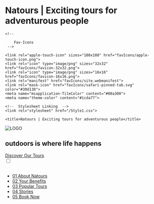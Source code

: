 # Natours | Exciting tours for adventurous people
<!DOCTYPE html>
<html lang="en">

<head>
    <meta charset="UTF-8">
    <meta name="viewport" content="width=device-width, initial-scale=1.0">

    <!-- 

        Fav-Icons 
     -->

    <link rel="apple-touch-icon" sizes="180x180" href="favIcons/apple-touch-icon.png">
    <link rel="icon" type="image/png" sizes="32x32" href="favIcons/favicon-32x32.png">
    <link rel="icon" type="image/png" sizes="16x16" href="favIcons/favicon-16x16.png">
    <link rel="manifest" href="favIcons/site.webmanifest">
    <link rel="mask-icon" href="favIcons/safari-pinned-tab.svg" color="#30d138">
    <meta name="msapplication-TileColor" content="#00a300">
    <meta name="theme-color" content="#1cda77">

    <!--  Stylesheet Linking  -->
    <link rel="stylesheet" href="/Style1.css">

    <title>Natours | Exciting tours for adventurous people</title>

</head>

<body>

<!--  Header Part  -->
<section id="firstPase" class="firstP">
    <span id="logo" class="logo">
        <img src="/Images/logo-white.png" alt="LOGO">
    </span>
    <div class="firstPase-text">
            <h1 class="heading-primary">
                <span class="heading-primary--main">outdoors</span>
                <span class="heading-primary--sub">is where life happens</span>
            </h1>
            <a href="#" class="btn btn--white btn--animated">Discover Our Tours</a>
    </div>
    <!-- Navigation  -->
    <div class="navigation">
        <input type="checkbox" id="navi-toggle" class="navigation__checkbox">
        <label for="navi-toggle" class="navigation__button">
            <span class="navigation__icon">&nbsp;</span>
        </label>
        <div class="navigation__background">&nbsp;</div>
        <nav class="navigation__nav">
            <ul class="navigation__list">
                <li class="navigation__item">
                    <a href="#" class="navigation__link">
                        <span>01</span> About Natours</a>
                </li>
                <li class="navigation__item">
                    <a href="#" class="navigation__link">
                        <span>02</span> Your Benefits</a>
                </li>
                <li class="navigation__item">
                    <a href="#" class="navigation__link">
                        <span>03</span> Popular Tours</a>
                </li>
                <li class="navigation__item">
                    <a href="#" class="navigation__link"> <span>04</span> Stories</a>
                </li>
                <li class="navigation__item">
                    <a href="#" class="navigation__link"> <span>05</span> Book Now</a>
                </li>
            </ul>
        </nav>
    </div>
</section>
</body>
</html>
